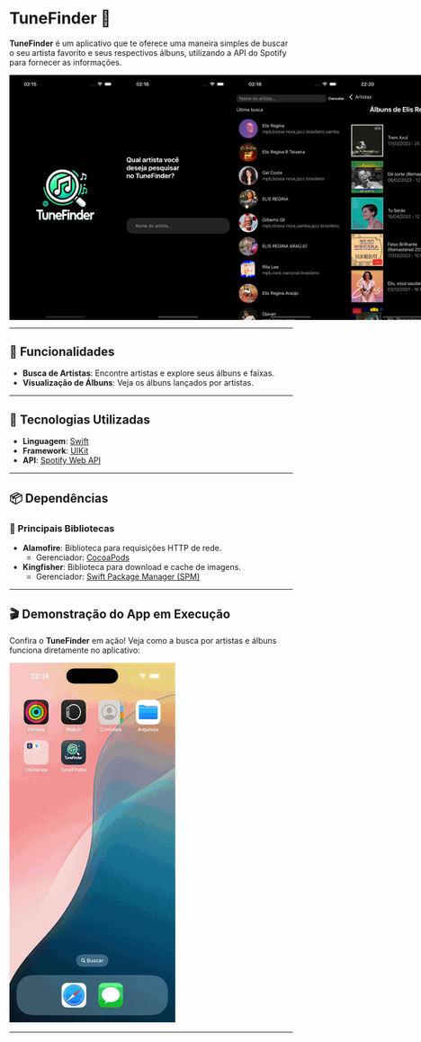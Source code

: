 # TuneFinder 🎵

**TuneFinder** é um aplicativo que te oferece uma maneira simples de buscar o seu artista favorito e seus respectivos álbuns, utilizando a API do Spotify para fornecer as informações.

<div style="display: flex; justify-content: space-around;">
  <img src="Images-demo/imagem1.png" width="200" alt="Imagem 1" />
  <img src="Images-demo/imagem2.png" width="200" alt="Imagem 2" />
  <img src="Images-demo/imagem3.png" width="200" alt="Imagem 3" />
  <img src="Images-demo/imagem4.png" width="200" alt="Imagem 4" />
</div>

---

## 🚀 Funcionalidades

- **Busca de Artistas**: Encontre artistas e explore seus álbuns e faixas.
- **Visualização de Álbuns**: Veja os álbuns lançados por artistas.

---

## 📱 Tecnologias Utilizadas

- **Linguagem**: [Swift](https://developer.apple.com/swift/)
- **Framework**: [UIKit](https://developer.apple.com/documentation/uikit/)
- **API**: [Spotify Web API](https://developer.spotify.com/documentation/web-api)

---

## 📦 Dependências

### 🎯 Principais Bibliotecas

- **Alamofire**: Biblioteca para requisições HTTP de rede.
  - Gerenciador: [CocoaPods](https://cocoapods.org/)
- **Kingfisher**: Biblioteca para download e cache de imagens.
  - Gerenciador: [Swift Package Manager (SPM)](https://swift.org/package-manager/)

---

## 🎬 Demonstração do App em Execução

Confira o **TuneFinder** em ação! Veja como a busca por artistas e álbuns funciona diretamente no aplicativo:

![Demonstração do App](Images-demo/gif1.gif)

---
